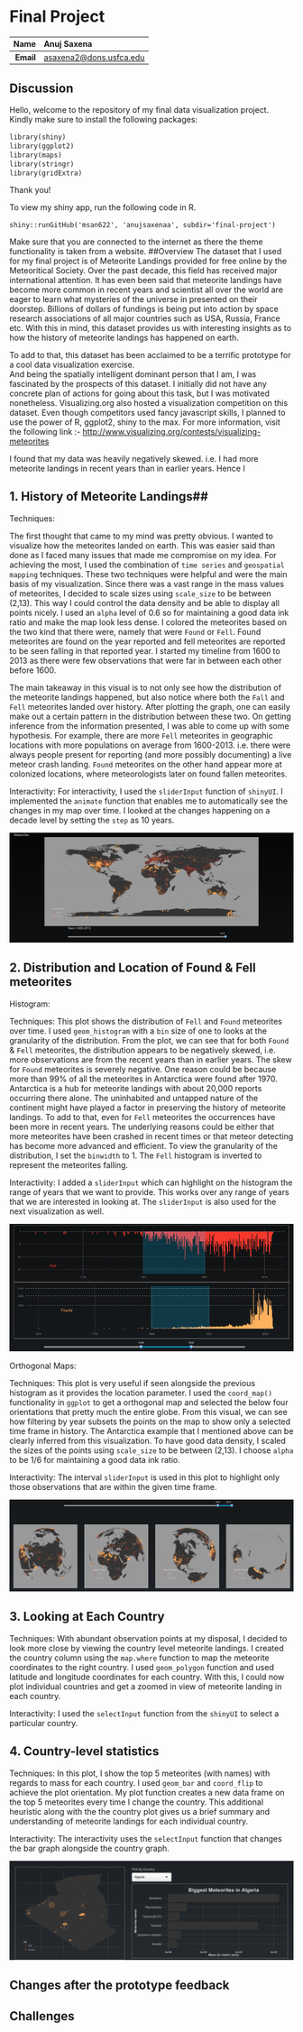Final Project
==============================

| **Name**  | Anuj Saxena  |
|----------:|:-------------|
| **Email** | asaxena2@dons.usfca.edu |

## Discussion ##

Hello, welcome to the repository of my final data visualization project. Kindly make sure to install the following packages:

```
library(shiny)
library(ggplot2)
library(maps)
library(stringr)
library(gridExtra)
```

Thank you!

To view my shiny app, run the following code in R.

```
shiny::runGitHub('msan622', 'anujsaxenaa', subdir='final-project')
```

Make sure that you are connected to the internet as there the theme functionality is taken from a website.
##Overview
The dataset that I used for my final project is of Meteorite Landings provided for free online by the Meteoritical Society. Over the past decade, this field has received major international attention. It has even been said that meteorite landings have become more common in recent years and scientist all over the world are eager to learn what mysteries of the universe in presented on their doorstep. Billions of dollars of fundings is being put into action by space research associations of all major countries such as USA, Russia, France etc. With this in mind, this dataset provides us with interesting insights as to how the history of meteorite landings has happened on earth. 

To add to that, this dataset has been acclaimed to be a terrific prototype for a cool data visualization exercise.  
And being the spatially intelligent dominant person that I am, I was fascinated by the prospects of this dataset. I initially did not have any concrete plan of actions for going about this task, but I was motivated nonetheless. Visualizing.org also hosted a visualization competition on this dataset. Even though competitors used fancy javascript skills, I planned to use the power of R, ggplot2, shiny to the max. For more information, visit the following link :- http://www.visualizing.org/contests/visualizing-meteorites

I found that my data was heavily negatively skewed. i.e. I had more meteorite landings in recent years than in earlier years. Hence I 
## 1. History of Meteorite Landings##

Techniques:

The first thought that came to my mind was pretty obvious. I wanted to visualize how the meteorites landed on earth. This was easier said than done as I faced many issues that made me compromise on my idea. 
For achieving the most, I used the combination of ```time series``` and ```geospatial mapping``` techniques. 
These two techniques were helpful and were the main basis of my visualization. Since there was a vast range in the mass values of meteorites, I decided to scale sizes using ```scale_size``` to be between (2,13). This way I could control the data density and be able to display all points nicely. I used an ```alpha``` level of 0.6 so for maintaining a good data ink ratio and make the map look less dense. I colored the meteorites based on the two kind that there were, namely that were ```Found``` or ```Fell```. Found meteorites are found on the year reported and fell meteorites are reported to be seen falling in that reported year. I started my timeline from 1600 to 2013 as there were few observations that were far in between each other before 1600.

The main takeaway in this visual is to not only see how the distribution of the meteorite landings happened, but also notice where both the ```Fall``` and ```Fell``` meteorites landed over history. After plotting the graph, one can easily make out a certain pattern in the distribution between these two. On getting inference from the information presented, I was able to come up with some hypothesis. For example, there are more ```Fell``` meteorites in geographic locations with more populations on average from 1600-2013. i.e. there were always people present for reporting (and more possibly documenting) a live meteor crash landing. ```Found``` meteorites on the other hand appear more at colonized locations, where meteorologists later on found fallen meteorites. 

Interactivity:
For interactivity, I used the ```sliderInput``` function of ```shinyUI```. I implemented the ```animate``` function that enables me to automatically see the changes in my map over time. I looked at the changes happening on a decade level by setting the ```step``` as 10 years.

![IMAGE](time_series.png)

## 2. Distribution and Location of Found & Fell meteorites
Histogram:

Techniques: This plot shows the distribution of ```Fell``` and ```Found``` meteorites over time. I used ```geom_histogram``` with a ```bin``` size of one to looks at the granularity of the distribution. From the plot, we can see that for both ```Found``` & ```Fell``` meteorites, the distribution appears to be negatively skewed, i.e. more observations are from the recent years than in earlier years. The skew for ```Found``` meteorites is severely negative. One reason could be because more than 99% of all the meteorites in Antarctica were found after 1970. Antarctica is a hub for meteorite landings with about 20,000 reports occurring there alone. The uninhabited and untapped nature of the continent might have played a factor in preserving the history of meteorite landings. To add to that, even for ```Fell``` meteorites the occurrences have been more in recent years. The underlying reasons could be either that more meteorites have been crashed in recent times or that meteor detecting has become more advanced and efficient. To view the granularity of the distribution, I set the ```binwidth``` to 1. The ```Fell``` histogram is inverted to represent the meteorites falling.

Interactivity:
I added a ```sliderInput``` which can highlight on the histogram the range of years that we want to provide. This works over any range of years that we are interested in looking at. The ```sliderInput``` is also used for the next visualization as well.

![IMAGE](hist.png)

Orthogonal Maps:

Techniques: This plot is very useful if seen alongside the previous histogram as it provides the location parameter. I used the ```coord_map()``` functionality in ```ggplot``` to get a orthogonal map and selected the below four orientations that pretty much the entire globe. From this visual, we can see how filtering by year subsets the points on the map to show only a selected time frame in history. The Antarctica example that I mentioned above can be clearly inferred from this visualization. To have good data density, I scaled the sizes of the points using ```scale_size``` to be between (2,13). I choose ```alpha``` to be 1/6 for maintaining a good data ink ratio. 

Interactivity:
The interval ```sliderInput``` is used in this plot to highlight only those observations that are within the given time frame. 

![IMAGE](orthoMaps.png)

## 3. Looking at Each Country
Techniques: With abundant observation points at my disposal, I decided to look more close by viewing the country level meteorite landings. I created the country column using the ```map.where``` function to map the meteorite coordinates to the right country. I used ```geom_polygon``` function and used latitude and longitude coordinates for each country. With this, I could now plot individual countries and get a zoomed in view of meteorite landing in each country. 

Interactivity: I used the ```selectInput``` function from the ```shinyUI``` to select a particular country. 

## 4. Country-level statistics 
Techniques: In this plot, I show the top 5 meteorites (with names) with regards to mass for each country. I used ```geom_bar``` and ```coord_flip``` to achieve the plot orientation. My plot function creates a new data frame on the top 5 meteorites every time I change the country. This additional heuristic along with the the country plot gives us a brief summary and understanding of meteorite landings for each individual country.

Interactivity: The interactivity uses the ```selectInput``` function that changes the bar graph alongside the country graph.

![IMAGE](countryLevelStatistics.png)

## Changes after the prototype feedback

## Challenges
